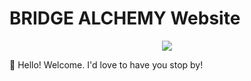 # BRIDGE ALCHEMY Website

<div align="center">
    <img src="https://avatars.githubusercontent.com/u/19474106?s=96&v=4" />
</div>

<p>
👋 Hello! Welcome. I'd love to have you stop by!
</p>
